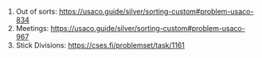 1. Out of sorts: https://usaco.guide/silver/sorting-custom#problem-usaco-834
2. Meetings: https://usaco.guide/silver/sorting-custom#problem-usaco-967
3. Stick Divisions:  https://cses.fi/problemset/task/1161
